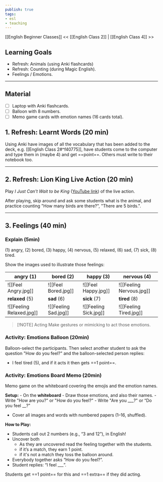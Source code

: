 ```yaml
---
publish: true
tags:
- esl
- teaching
---
```


[[English Beginner Classes]]
<< [[English Class 2]] | [[English Class 4]] >>

## Learning Goals
- Refresh: Animals (using Anki flashcards)
- Refresh: Counting (during Magic English).
- Feelings / Emotions.

---

## Material
- [ ] Laptop with Anki flashcards.
- [ ] Balloon with 8 numbers.
- [ ] Memo game cards with emotion names (16 cards total).

## 1. Refresh: Learnt Words (20 min)
Using Anki have images of all the vocabulary that has been added to the deck, e.g.  [[English Class 2#^f40775]], have students come to the computer and type them in (maybe 4) and get ==point==. Others must write to their notebook too.

---

## 2. Refresh: Lion King Live Action (20 min)
Play *I Just Can't Wait to be King* ([YouTube link](https://www.youtube.com/watch?v=ysb_gxJ8LE4)) of the live action.

After playing, skip around and ask some students what is the animal, and practice counting "How many birds are there?", "There are 5 birds.".

---

## 3. Feelings (40 min)
### Explain (5min)
(1) angry, (2) bored, (3) happy, (4) nervous, (5) relaxed, (6) sad, (7) sick, (8) tired.

Show the images used to illustrate those feelings:

| angry (1)                | bored (2)            | happy (3)             | nervous (4)              |
| ------------------------ | -------------------- | --------------------- | ------------------------ |
| ![[Feel Angry.jpg]]      | ![[Feel Bored.jpg]]  | ![[Feel Happy.jpg]]   | ![[Feeling Nervous.jpg]] |
| **relaxed** (5)          | **sad** (6)          | **sick** (7)          | **tired** (8)            |
| ![[Feeling Relaxed.jpg]] | ![[Feeling Sad.jpg]] | ![[Feeling Sick.jpg]] | ![[Feeling Tired.jpg]]   |

> [!NOTE] Acting
> Make gestures or mimicking to act those emotions.

### Activity: Emotions Balloon (20min)
Balloon-select the participants. Then select another student to ask the question "How do you feel?" and the balloon-selected person replies:

- I feel tired (5), and if it acts it then gets ==1 point==.
### Activity: Emotions Board Memo (20min)
Memo game on the whiteboard covering the emojis and the emotion names.

**Setup:**
	- On the **whiteboard**
		- Draw those emotions, and also their names.
		- Write "How are you?" or "How do you feel?"
		- Write "Are you \_\_\_?" or “Do you feel \_\_\?”
- Cover all images and words with numbered papers (1–16, shuffled).

**How to Play:**
- Students call out 2 numbers (e.g., “3 and 12”), in English!
- Uncover both
	- As they are uncovered read the feeling together with the students.
	- if it’s a match, they earn 1 point.
	- if it's not a match they toss the balloon around.
- Everybody together asks “How do you feel?”.
- Student replies: “I feel \_\_\_”.

Students get ==1 point== for this and ==1 extra== if they did acting.
